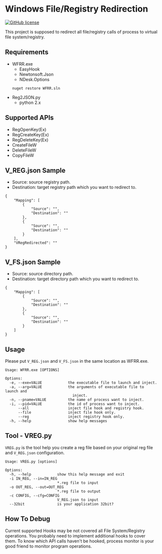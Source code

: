 # Windows File/Registry Redirection
[![GitHub license](https://img.shields.io/github/license/peitaosu/Win-FS-Reg-Redirect.svg)](https://github.com/peitaosu/Win-FS-Reg-Redirect/blob/master/LICENSE)

This project is supposed to redirect all file/registry calls of process to virtual file system/registry.

## Requirements
- WFRR.exe
   * EasyHook 
   * Newtonsoft.Json
   * NDesk.Options
   ```
   nuget restore WFRR.sln
   ```
- Reg2JSON.py
   * python 2.x

## Supported APIs
* RegOpenKey(Ex)
* RegCreateKey(Ex)
* RegDeleteKey(Ex)
* CreateFileW
* DeleteFileW
* CopyFileW

## V_REG.json Sample
* Source: source registry path.
* Destination: target registry path which you want to redirect to.
```
{
    "Mapping": [
        {
            "Source": "",
            "Destination": ""
        },
        {
            "Source": "",
            "Destination": ""
        }
    ],
    "VRegRedirected": ""
}
```

## V_FS.json Sample
* Source: source directory path.
* Destination: target directory path which you want to redirect to.
```
{
    "Mapping": [
        {
            "Source": "",
            "Destination": ""
        },
        {
            "Source": "",
            "Destination": ""
        }
    ]
}
```


## Usage

Please put `V_REG.json` and `V_FS.json` in the same location as WFRR.exe.

```
Usage: WFRR.exe [OPTIONS]

Options:
  -e, --exe=VALUE            the executable file to launch and inject.
  -a, --arg=VALUE            the arguments of executable file to launch and
                               inject.
  -n, --pname=VALUE          the name of process want to inject.
  -i, --pid=VALUE            the id of process want to inject.
      --all                  inject file hook and registry hook.
      --file                 inject file hook only.
      --reg                  inject registry hook only.
  -h, --help                 show help messages
```


## Tool - VREG.py

`VREG.py` is the tool help you create a reg file based on your original reg file and `V_REG.json` configuration.

```
Usage: VREG.py [options]

Options:
  -h, --help            show this help message and exit
  -i IN_REG, --in=IN_REG
                        *.reg file to input
  -o OUT_REG, --out=OUT_REG
                        *.reg file to output
  -c CONFIG, --cfg=CONFIG
                        V_REG.json to input
  --32bit               is your application 32bit?
```

## How To Debug

Current supported Hooks may be not covered all File System/Registry operations. You probably need to implement additional hooks to cover them.
To know which API calls haven't be hooked, process monitor is your good friend to monitor program operations.